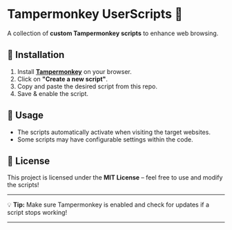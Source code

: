 # Tampermonkey UserScripts 🚀

A collection of **custom Tampermonkey scripts** to enhance web browsing.

## 🔧 Installation
1. Install **[Tampermonkey](https://www.tampermonkey.net/)** on your browser.
2. Click on **"Create a new script"**.
3. Copy and paste the desired script from this repo.
4. Save & enable the script.

## 🚀 Usage
- The scripts automatically activate when visiting the target websites.
- Some scripts may have configurable settings within the code.

## 📜 License
This project is licensed under the **MIT License** – feel free to use and modify the scripts!

---

💡 **Tip:** Make sure Tampermonkey is enabled and check for updates if a script stops working!

---
